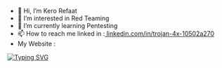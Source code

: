 - 👋 Hi, I’m Kero Refaat 
- 👀 I’m interested in Red Teaming
- 🌱 I’m currently learning Pentesting
- 📫 How to reach me linked in :<a href= linkedin.com/in/trojan-4x-10502a270 > linkedin.com/in/trojan-4x-10502a270 <a/>
- My Website : <a href=https://0xtdrh.gitbook.io/kerolos/>


<img src="https://readme-typing-svg.demolab.com?font=Fira+Code&duration=5004&pause=1000&color=9C1414&background=71380800&repeat=false&random=false&width=436&lines=hello+%F0%9F%91%8B+My+name+is+kerolos+refaat" alt="Typing SVG" />


